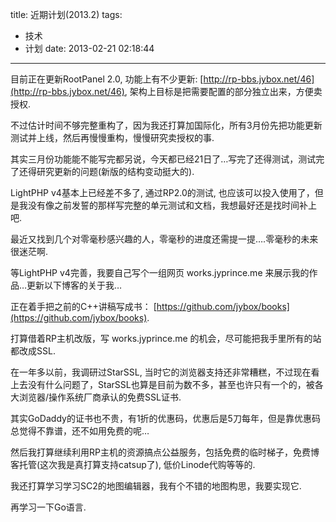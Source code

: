 title: 近期计划(2013.2)
tags:
  - 技术
  - 计划
date: 2013-02-21 02:18:44
---

目前正在更新RootPanel 2.0, 功能上有不少更新: [http://rp-bbs.jybox.net/46](http://rp-bbs.jybox.net/46), 架构上目标是把需要配置的部分独立出来，方便卖授权.

不过估计时间不够完整重构了，因为我还打算加国际化，所有3月份先把功能更新测试并上线，然后再慢慢重构，慢慢研究卖授权的事.

其实三月份功能能不能写完都另说，今天都已经21日了&#8230;写完了还得测试，测试完了还得研究更新的问题(新版的结构变动挺大的).

LightPHP v4基本上已经差不多了, 通过RP2.0的测试, 也应该可以投入使用了，但是我没有像之前发誓的那样写完整的单元测试和文档，我想最好还是找时间补上吧.

最近又找到几个对零毫秒感兴趣的人，零毫秒的进度还需提一提&#8230;.零毫秒的未来很迷茫啊.

等LightPHP v4完善，我要自己写个一组网页 works.jyprince.me 来展示我的作品&#8230;更新以下博客的关于我&#8230;

正在着手把之前的C++讲稿写成书： [https://github.com/jybox/books](https://github.com/jybox/books).

打算借着RP主机改版，写 works.jyprince.me 的机会，尽可能把我手里所有的站都改成SSL.

在一年多以前，我调研过StarSSL, 当时它的浏览器支持还非常糟糕，不过现在看上去没有什么问题了，StarSSL也算是目前为数不多，甚至也许只有一个的，被各大浏览器/操作系统厂商承认的免费SSL证书.

其实GoDaddy的证书也不贵，有1折的优惠码，优惠后是5刀每年，但是靠优惠码总觉得不靠谱，还不如用免费的呢&#8230;

然后我打算继续利用RP主机的资源搞点公益服务，包括免费的临时梯子，免费博客托管(这次我是真打算支持catsup了), 低价Linode代购等等的.

我还打算学习学习SC2的地图编辑器，我有个不错的地图构思，我要实现它.

再学习一下Go语言.